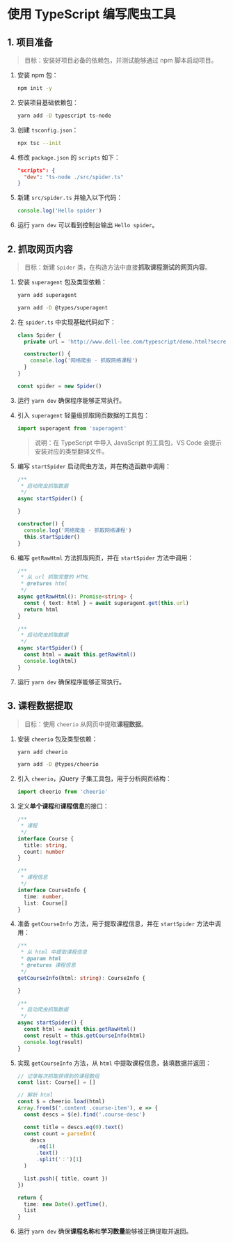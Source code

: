 # 使用 TypeScript 编写爬虫工具

## 1. 项目准备

> 目标：安装好项目必备的依赖包，并测试能够通过 npm 脚本启动项目。

1. 安装 npm 包：

   ```bash
   npm init -y
   ```

2. 安装项目基础依赖包：

   ```bash
   yarn add -D typescript ts-node
   ```

3. 创建 `tsconfig.json`：

   ```bash
   npx tsc --init
   ```

4. 修改 `package.json` 的 `scripts` 如下：

   ```json
   "scripts": {
     "dev": "ts-node ./src/spider.ts"
   }
   ```

5. 新建 `src/spider.ts` 并输入以下代码：

   ```js
   console.log('Hello spider')
   ```

6. 运行 `yarn dev` 可以看到控制台输出 `Hello spider`。

## 2. 抓取网页内容

> 目标：新建 `Spider` 类，在构造方法中直接**抓取课程测试的网页内容**。

1. 安装 `superagent` 包及类型依赖：

   ```bash
   yarn add superagent

   yarn add -D @types/superagent
   ```

2. 在 `spider.ts` 中实现基础代码如下：

   ```ts
   class Spider {
     private url = 'http://www.dell-lee.com/typescript/demo.html?secret=x3b174jsx'

     constructor() {
       console.log('网络爬虫 - 抓取网络课程')
     }
   }

   const spider = new Spider()
   ```

3. 运行 `yarn dev` 确保程序能够正常执行。

4. 引入 `superagent` 轻量级抓取网页数据的工具包：

   ```ts
   import superagent from 'superagent'
   ```

   > 说明：在 TypeScript 中导入 JavaScript 的工具包，VS Code 会提示安装对应的类型翻译文件。

5. 编写 `startSpider` 启动爬虫方法，并在构造函数中调用：

   ```ts
   /**
    * 启动爬虫抓取数据
    */
   async startSpider() {

   }

   constructor() {
     console.log('网络爬虫 - 抓取网络课程')
     this.startSpider()
   }
   ```

6. 编写 `getRawHtml` 方法抓取网页，并在 `startSpider` 方法中调用：

   ```ts
   /**
    * 从 url 抓取完整的 HTML
    * @returns html
    */
   async getRawHtml(): Promise<string> {
     const { text: html } = await superagent.get(this.url)
     return html
   }

   /**
    * 启动爬虫抓取数据
    */
   async startSpider() {
     const html = await this.getRawHtml()
     console.log(html)
   }
   ```

7. 运行 `yarn dev` 确保程序能够正常执行。

## 3. 课程数据提取

> 目标：使用 `cheerio` 从网页中提取**课程数据**。

1. 安装 `cheerio` 包及类型依赖：

   ```bash
   yarn add cheerio

   yarn add -D @types/cheerio
   ```

2. 引入 `cheerio`，jQuery 子集工具包，用于分析网页结构：

   ```ts
   import cheerio from 'cheerio'
   ```

3. 定义**单个课程**和**课程信息**的接口：

   ```ts
   /**
    * 课程
    */
   interface Course {
     title: string,
     count: number
   }

   /**
    * 课程信息
    */
   interface CourseInfo {
     time: number,
     list: Course[]
   }
   ```

4. 准备 `getCourseInfo` 方法，用于提取课程信息，并在 `startSpider` 方法中调用：

   ```ts
   /**
    * 从 html 中提取课程信息
    * @param html
    * @returns 课程信息
    */
   getCourseInfo(html: string): CourseInfo {

   }

   /**
    * 启动爬虫抓取数据
    */
   async startSpider() {
     const html = await this.getRawHtml()
     const result = this.getCourseInfo(html)
     console.log(result)
   }
   ```

5. 实现 `getCourseInfo` 方法，从 `html` 中提取课程信息，装填数据并返回：

   ```ts
   // 记录每次抓取获得到的课程数组
   const list: Course[] = []

   // 解析 html
   const $ = cheerio.load(html)
   Array.from($('.content .course-item'), e => {
     const descs = $(e).find('.course-desc')

     const title = descs.eq(0).text()
     const count = parseInt(
       descs
         .eq(1)
         .text()
         .split('：')[1]
     )

     list.push({ title, count })
   })

   return {
     time: new Date().getTime(),
     list
   }
   ```

6. 运行 `yarn dev` 确保**课程名称**和**学习数量**能够被正确提取并返回。
